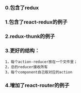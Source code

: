 ### 0.包含了redux
### 1.包含了react-redux的例子
### 2.redux-thunk的例子
### 3.更好的结构：
    1，每个action-reducer放在一个文件里；
    2，总的reducer接收所有
    3，每个component自己取对应的action


### 4.增加了react-router的例子
